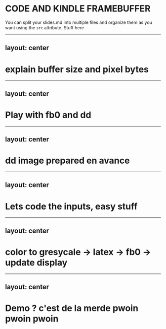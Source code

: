 # CODE AND KINDLE FRAMEBUFFER
You can split your slides.md into multiple files and organize them as you want using the `src` attribute.
Stuff here

---
layout: center
---
# explain buffer size and pixel bytes

---
layout: center
---
# Play with fb0 and dd

---
layout: center
---
# dd image prepared en avance

---
layout: center
---
# Lets code the inputs, easy stuff

---
layout: center
---
# color to gresycale -> latex ->  fb0 -> update display

---
layout: center
---
# Demo ? c'est de la merde pwoin pwoin pwoin

